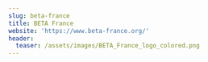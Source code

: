 ```yaml
---
slug: beta-france
title: BETA France
website: 'https://www.beta-france.org/'
header:
  teaser: /assets/images/BETA_France_logo_colored.png
---
```


